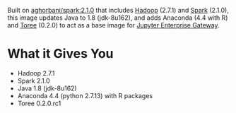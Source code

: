 Built on [aghorbani/spark:2.1.0](https://hub.docker.com/r/aghorbani/spark/) that includes [Hadoop](http://hadoop.apache.org/) (2.7.1) and [Spark](https://spark.apache.org/) (2.1.0), this image updates Java to 1.8 (jdk-8u162), and adds Anaconda (4.4 with R) and [Toree](https://toree.apache.org/) (0.2.0) to act as a base image for [Jupyter Enterprise Gateway](http://jupyter-enterprise-gateway.readthedocs.io/en/latest/).

# What it Gives You
* Hadoop 2.7.1 
* Spark 2.1.0
* Java 1.8 (jdk-8u162)
* Anaconda 4.4 (python 2.7.13) with R packages
* Toree 0.2.0.rc1
